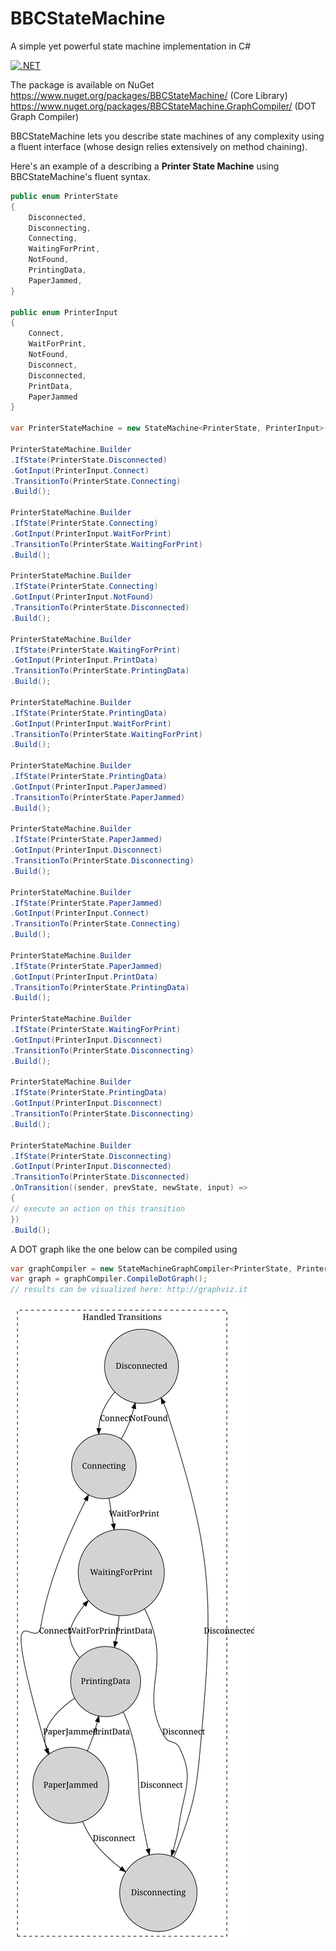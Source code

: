 
# BBCStateMachine
A simple yet powerful state machine implementation in C#

[![.NET](https://github.com/BB-Computerteknikk-AS/BBCStateMachine/actions/workflows/dotnet.yml/badge.svg)](https://github.com/BB-Computerteknikk-AS/BBCStateMachine/actions/workflows/dotnet.yml)

The package is available on NuGet
https://www.nuget.org/packages/BBCStateMachine/ (Core Library)
https://www.nuget.org/packages/BBCStateMachine.GraphCompiler/ (DOT Graph Compiler)

BBCStateMachine lets you describe state machines of any complexity using a fluent interface (whose design relies extensively on method chaining).

Here's an example of a describing a **Printer State Machine** using BBCStateMachine's fluent syntax.
```csharp
public enum PrinterState
{
    Disconnected,
    Disconnecting,
    Connecting,
    WaitingForPrint,
    NotFound,
    PrintingData,
    PaperJammed,
}

public enum PrinterInput
{
    Connect,
    WaitForPrint,
    NotFound,
    Disconnect,
    Disconnected,
    PrintData,
    PaperJammed
}

var PrinterStateMachine = new StateMachine<PrinterState, PrinterInput>(PrinterState.Disconnected);

PrinterStateMachine.Builder
.IfState(PrinterState.Disconnected)
.GotInput(PrinterInput.Connect)
.TransitionTo(PrinterState.Connecting)               
.Build();

PrinterStateMachine.Builder
.IfState(PrinterState.Connecting)
.GotInput(PrinterInput.WaitForPrint)
.TransitionTo(PrinterState.WaitingForPrint)
.Build();

PrinterStateMachine.Builder
.IfState(PrinterState.Connecting)
.GotInput(PrinterInput.NotFound)
.TransitionTo(PrinterState.Disconnected)
.Build();

PrinterStateMachine.Builder
.IfState(PrinterState.WaitingForPrint)
.GotInput(PrinterInput.PrintData)
.TransitionTo(PrinterState.PrintingData)
.Build();

PrinterStateMachine.Builder
.IfState(PrinterState.PrintingData)
.GotInput(PrinterInput.WaitForPrint)
.TransitionTo(PrinterState.WaitingForPrint)
.Build();

PrinterStateMachine.Builder
.IfState(PrinterState.PrintingData)
.GotInput(PrinterInput.PaperJammed)
.TransitionTo(PrinterState.PaperJammed)
.Build();

PrinterStateMachine.Builder
.IfState(PrinterState.PaperJammed)
.GotInput(PrinterInput.Disconnect)
.TransitionTo(PrinterState.Disconnecting)
.Build();

PrinterStateMachine.Builder
.IfState(PrinterState.PaperJammed)
.GotInput(PrinterInput.Connect)
.TransitionTo(PrinterState.Connecting)
.Build();

PrinterStateMachine.Builder
.IfState(PrinterState.PaperJammed)
.GotInput(PrinterInput.PrintData)
.TransitionTo(PrinterState.PrintingData)
.Build();

PrinterStateMachine.Builder
.IfState(PrinterState.WaitingForPrint)
.GotInput(PrinterInput.Disconnect)
.TransitionTo(PrinterState.Disconnecting)
.Build();

PrinterStateMachine.Builder
.IfState(PrinterState.PrintingData)
.GotInput(PrinterInput.Disconnect)
.TransitionTo(PrinterState.Disconnecting)
.Build();

PrinterStateMachine.Builder
.IfState(PrinterState.Disconnecting)
.GotInput(PrinterInput.Disconnected)
.TransitionTo(PrinterState.Disconnected)
.OnTransition((sender, prevState, newState, input) =>
{
// execute an action on this transition
})
.Build();
```

A DOT graph like the one below can be compiled using 
```csharp
var graphCompiler = new StateMachineGraphCompiler<PrinterState, PrinterInput>(PrinterStateMachine);
var graph = graphCompiler.CompileDotGraph();
// results can be visualized here: http://graphviz.it
```
![Example](./docs/examples/graph.svg)

